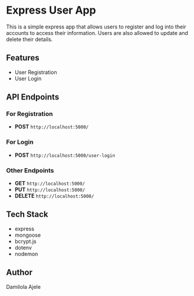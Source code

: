 # Express User App
This is a simple express app that allows users to register and log into their accounts to access their information. Users are also allowed to update and delete their details.

## Features
- User Registration
- User Login

## API Endpoints
### For Registration
- **POST** `http://localhost:5000/`

### For Login
- **POST** `http://localhost:5000/user-login`

### Other Endpoints
- **GET** `http://localhost:5000/`
- **PUT** `http://localhost:5000/`
- **DELETE** `http://localhost:5000/`

## Tech Stack
- express
- mongoose
- bcrypt.js
- dotenv
- nodemon

## Author
Damilola Ajele